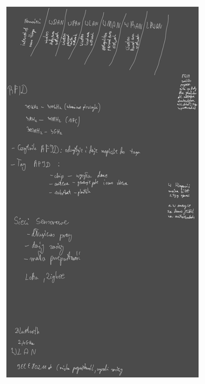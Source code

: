 ![](/Notatki/Semestr%203/Podstawy%20telekomunikacji/Wykłady/Wykład%209/Drawing%202023-12-12%2017.12.10.excalidraw.svg)